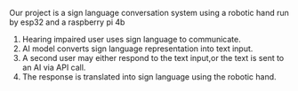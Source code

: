 Our project is a sign language conversation system using a robotic hand run by esp32 and a raspberry pi 4b
1. Hearing impaired user uses sign language to communicate.
2. AI model converts  sign language representation into text input.
3. A second user may either respond to the text input,or the text is sent to an AI via API call.
4. The response is translated into sign language using the robotic hand.
